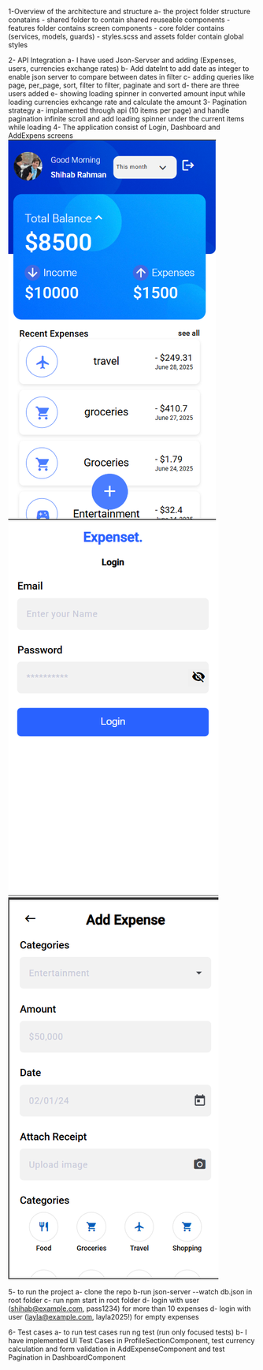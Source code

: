 1-Overview of the architecture and structure
  a- the project folder structure conatains 
     - shared folder to contain shared reuseable components
     - features folder contains screen components
     - core folder contains (services, models, guards)
     - styles.scss and assets folder contain global styles

2- API Integration
  a- I have used Json-Servser and adding (Expenses, users, currencies exchange rates)
  b- Add dateInt to add date as integer to enable json server to compare between dates in filter
  c- adding queries like page, per_page, sort, filter to filter, paginate and sort
  d- there are three users added
  e- showing loading  spinner in converted amount input while loading currencies exhcange rate and calculate the amount
3- ​Pagination strategy
  a- implamented through api (10 items per page) and handle pagination infinite scroll and add loading spinner under the current items while loading
4- The application consist of Login, Dashboard and AddExpens  screens 
![alt text](image-3.png)
![alt text](image-1.png)
![alt text](image-2.png)

5- to run the project 
  a- clone the repo
  b-run json-server --watch db.json in root folder
  c- run npm start in root folder
  d- login with user (shihab@example.com, pass1234) for more than 10 expenses 
  d- login with user (layla@example.com, layla2025!) for empty expenses 

6- Test cases 
 a- to run test cases run ng test (run only focused tests)
 b- I have implemented UI Test Cases in ProfileSectionComponent, test currency calculation and form validation in AddExpenseComponent and test Pagination in DashboardComponent
 
